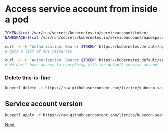 # Access service account from inside a pod

```bash
TOKEN=$(cat /var/run/secrets/kubernetes.io/serviceaccount/token)
NAMESPACE=$(cat /var/run/secrets/kubernetes.io/serviceaccount/namespace)

curl -k -H "Authorization: Bearer $TOKEN" https://kubernetes.default/api/v1/
# gets a list of API resources

curl -k -H "Authorization: Bearer $TOKEN" https://kubernetes.default/api/v1/namespaces/default/pods
# We don't have access to everything with the default service account
```

### Delete this-is-fine

```bash
kubectl delete -f https://raw.githubusercontent.com/lizrice/kubecon-seattle/master/this-is-fine.yaml
```

## Service account version

```bash
kubectl apply -f https://raw.githubusercontent.com/lizrice/kubecon-seattle/master/even-better.yaml
```

[Next](./PAGE-3.md)
